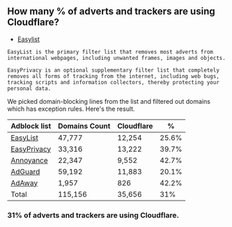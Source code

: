 ## How many % of adverts and trackers are using Cloudflare?


- [Easylist](https://web.archive.org/web/20210516110248/https://easylist.to/)
```
EasyList is the primary filter list that removes most adverts from international webpages, including unwanted frames, images and objects.

EasyPrivacy is an optional supplementary filter list that completely removes all forms of tracking from the internet, including web bugs, tracking scripts and information collectors, thereby protecting your personal data.
```


We picked domain-blocking lines from the list and filtered out domains which has exception rules.
Here's the result.


| Adblock list | Domains Count | Cloudflare | % |
| --- | --- | --- | --- |
| [EasyList](https://easylist.to/easylist/easylist.txt) | 47,777 | 12,254 | 25.6% |
| [EasyPrivacy](https://easylist.to/easylist/easyprivacy.txt) | 33,316 | 13,222 | 39.7% |
| [Annoyance](https://secure.fanboy.co.nz/fanboy-annoyance.txt) | 22,347 | 9,552 | 42.7% |
| [AdGuard](https://adguardteam.github.io/AdGuardSDNSFilter/Filters/filter.txt) | 59,192 | 11,883 | 20.1% |
| [AdAway](https://raw.githubusercontent.com/AdAway/adaway.github.io/master/hosts.txt) | 1,957 | 826 | 42.2% |
| Total | 115,156 | 35,656 | 31% |


### 31% of adverts and trackers are using Cloudflare.